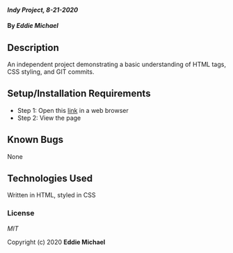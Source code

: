 #### _Indy Project, 8-21-2020_

#### By _**Eddie Michael**_

## Description

An independent project demonstrating a basic understanding of HTML tags, CSS styling, and GIT commits. 

## Setup/Installation Requirements

* Step 1: Open this [link](https://eddiemichael1983.github.io/indy-project/) in a web browser 
* Step 2: View the page

## Known Bugs

None

## Technologies Used

Written in HTML, styled in CSS

### License

*MIT*

Copyright (c) 2020 **Eddie Michael**
